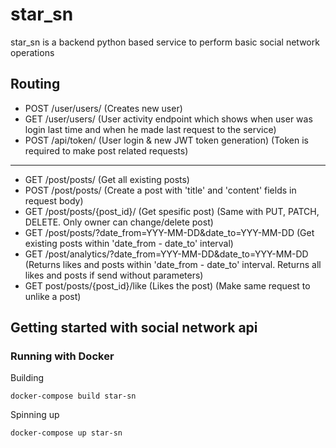 # star_sn

star_sn is a backend python based service to perform basic social network operations

## Routing
- POST /user/users/ (Creates new user)
- GET /user/users/ (User activity endpoint which shows when user was login last time and when he made last request to the service)
- POST /api/token/ (User login & new JWT token generation) (Token is required to make post related requests)
______
- GET /post/posts/ (Get all existing posts)
- POST /post/posts/ (Create a post with 'title' and 'content' fields in request body)
- GET /post/posts/{post_id}/ (Get spesific post) (Same with PUT, PATCH, DELETE. Only owner can change/delete post)
- GET /post/posts/?date_from=YYY-MM-DD&date_to=YYY-MM-DD (Get existing posts within 'date_from - date_to' interval)
- GET /post/analytics/?date_from=YYY-MM-DD&date_to=YYY-MM-DD (Returns likes and posts within 'date_from - date_to' interval.
  Returns all likes and posts if send without parameters)
- GET post/posts/{post_id}/like (Likes the post) (Make same request to unlike a post)

## Getting started with social network api

### Running with Docker
Building
```
docker-compose build star-sn
```

Spinning up
```
docker-compose up star-sn
```
